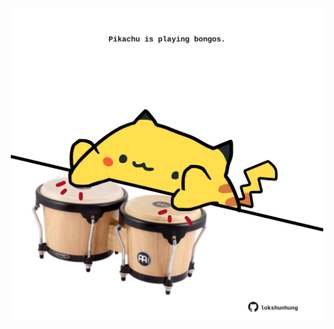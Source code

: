 <!-- built at 26/02/2022, 19:01:05 UTC -->
<p align="center">
  <img width="500" height="500" src="./ReadmeImage.svg">
</p>

